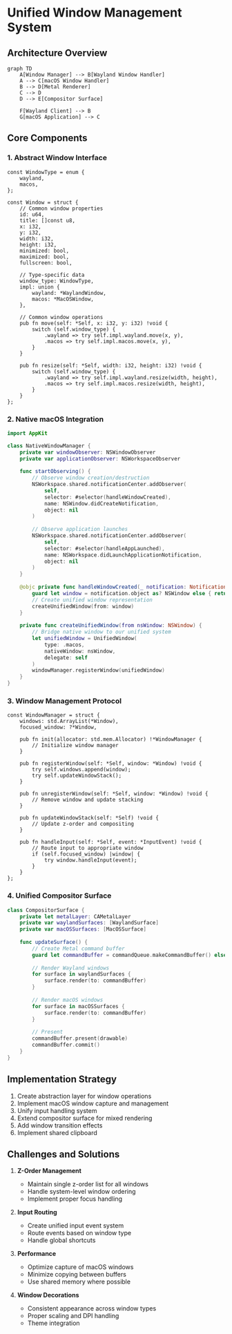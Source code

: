 # Unified Window Management System

## Architecture Overview

```mermaid
graph TD
    A[Window Manager] --> B[Wayland Window Handler]
    A --> C[macOS Window Handler]
    B --> D[Metal Renderer]
    C --> D
    D --> E[Compositor Surface]
    
    F[Wayland Client] --> B
    G[macOS Application] --> C
```

## Core Components

### 1. Abstract Window Interface
```zig
const WindowType = enum {
    wayland,
    macos,
};

const Window = struct {
    // Common window properties
    id: u64,
    title: []const u8,
    x: i32,
    y: i32,
    width: i32,
    height: i32,
    minimized: bool,
    maximized: bool,
    fullscreen: bool,
    
    // Type-specific data
    window_type: WindowType,
    impl: union {
        wayland: *WaylandWindow,
        macos: *MacOSWindow,
    },
    
    // Common window operations
    pub fn move(self: *Self, x: i32, y: i32) !void {
        switch (self.window_type) {
            .wayland => try self.impl.wayland.move(x, y),
            .macos => try self.impl.macos.move(x, y),
        }
    }
    
    pub fn resize(self: *Self, width: i32, height: i32) !void {
        switch (self.window_type) {
            .wayland => try self.impl.wayland.resize(width, height),
            .macos => try self.impl.macos.resize(width, height),
        }
    }
};
```

### 2. Native macOS Integration
```swift
import AppKit

class NativeWindowManager {
    private var windowObserver: NSWindowObserver
    private var applicationObserver: NSWorkspaceObserver
    
    func startObserving() {
        // Observe window creation/destruction
        NSWorkspace.shared.notificationCenter.addObserver(
            self,
            selector: #selector(handleWindowCreated),
            name: NSWindow.didCreateNotification,
            object: nil
        )
        
        // Observe application launches
        NSWorkspace.shared.notificationCenter.addObserver(
            self,
            selector: #selector(handleAppLaunched),
            name: NSWorkspace.didLaunchApplicationNotification,
            object: nil
        )
    }
    
    @objc private func handleWindowCreated(_ notification: Notification) {
        guard let window = notification.object as? NSWindow else { return }
        // Create unified window representation
        createUnifiedWindow(from: window)
    }
    
    private func createUnifiedWindow(from nsWindow: NSWindow) {
        // Bridge native window to our unified system
        let unifiedWindow = UnifiedWindow(
            type: .macos,
            nativeWindow: nsWindow,
            delegate: self
        )
        windowManager.registerWindow(unifiedWindow)
    }
}
```

### 3. Window Management Protocol
```zig
const WindowManager = struct {
    windows: std.ArrayList(*Window),
    focused_window: ?*Window,
    
    pub fn init(allocator: std.mem.Allocator) !*WindowManager {
        // Initialize window manager
    }
    
    pub fn registerWindow(self: *Self, window: *Window) !void {
        try self.windows.append(window);
        try self.updateWindowStack();
    }
    
    pub fn unregisterWindow(self: *Self, window: *Window) !void {
        // Remove window and update stacking
    }
    
    pub fn updateWindowStack(self: *Self) !void {
        // Update z-order and compositing
    }
    
    pub fn handleInput(self: *Self, event: *InputEvent) !void {
        // Route input to appropriate window
        if (self.focused_window) |window| {
            try window.handleInput(event);
        }
    }
};
```

### 4. Unified Compositor Surface
```swift
class CompositorSurface {
    private let metalLayer: CAMetalLayer
    private var waylandSurfaces: [WaylandSurface]
    private var macOSSurfaces: [MacOSSurface]
    
    func updateSurface() {
        // Create Metal command buffer
        guard let commandBuffer = commandQueue.makeCommandBuffer() else { return }
        
        // Render Wayland windows
        for surface in waylandSurfaces {
            surface.render(to: commandBuffer)
        }
        
        // Render macOS windows
        for surface in macOSSurfaces {
            surface.render(to: commandBuffer)
        }
        
        // Present
        commandBuffer.present(drawable)
        commandBuffer.commit()
    }
}
```

## Implementation Strategy

1. Create abstraction layer for window operations
2. Implement macOS window capture and management
3. Unify input handling system
4. Extend compositor surface for mixed rendering
5. Add window transition effects
6. Implement shared clipboard

## Challenges and Solutions

1. **Z-Order Management**
   - Maintain single z-order list for all windows
   - Handle system-level window ordering
   - Implement proper focus handling

2. **Input Routing**
   - Create unified input event system
   - Route events based on window type
   - Handle global shortcuts

3. **Performance**
   - Optimize capture of macOS windows
   - Minimize copying between buffers
   - Use shared memory where possible

4. **Window Decorations**
   - Consistent appearance across window types
   - Proper scaling and DPI handling
   - Theme integration